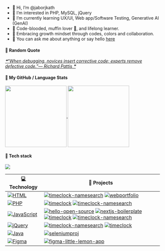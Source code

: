 - 👋 Hi, I’m @jaborjkath
- 👀 I’m interested in PHP, MySQL, jQuery
- 🌱 I’m currently learning UX/UI, Web app/Software Testing, Generative AI (GenAI)
- 🍊 Code-blooded, muffin lover 🧁, and lifelong learner.
- 💞️ Embracing growth mindset through codes, colors and collaboration.
- 💬 You can ask me about anything or say hello [here](https://github.com/jaborjkath/jaborjkath/issues)

#### 📑 Random Quote
<a href="https://github.com/marketplace/actions/quote-readme">
<!--STARTS_HERE_QUOTE_README-->
<i>❝“When debugging, novices insert corrective code; experts remove defective code.”— Richard Pattis   ❞</i>
<!--ENDS_HERE_QUOTE_README-->
</a>

#### 🚀 My GitHub / Language Stats
<a href="https://github.com/jaborjkath/github-readme-stats">
  <img height=200 align="center" src="https://github-readme-stats.vercel.app/api?username=jaborjkath&include_all_commits=true&show=prs_merged_percentage&show_icons=true&rank_icon=github&hide=stars&theme=catppuccin_latte" />
</a>
<a href="https://github.com/jaborjkath/convoychat">
  <img height=200 align="center" src="https://github-readme-stats.vercel.app/api/top-langs?username=jaborjkath&langs_count=10&include_all_commits=true&theme=ambient_gradient" />
</a>


#### 📝 Tech stack
<p align="left">
  <a href="">
    <img src="https://skillicons.dev/icons?i=html,css,bootstrap,javascript,jquery,php,mysql,git,gitlab,github,eclipse,vscode,latex,wordpress,figma&perline=5&theme=light" />
  </a>
</p>

<!-- Group / Tech -->
<!-- 
| 💻 **Group** | 🚀 **Technologies** |
| - | - | 
| **Core** | [![HTML](https://img.shields.io/static/v1?label=&message=HTML&color=F16529&logo=html5&logoColor=FFFFFF)](https://www.w3schools.com/html/) [![PHP](https://img.shields.io/static/v1?label=&message=PHP&color=777BB3&logo=php&logoColor=FFFFFF)](https://www.php.net/) CSS, BootStrap, MySQL, JavaScript, jQuery, OOP | 
| **DevOps** | Git, GitLab, GitHub, Jira, BitBucket, Docker, Slack | 
| **RDBMS** | MySQL, SQLyog |
| **Framework** | Seagull, Zend | 
| **IDE** | Dev C++, EasyEclipse for PHP | 
| **Software Testing** | Selenium | 
| **CMS** | WordPress, Joomla | 
| **CRM** | vTiger | 
| **HRMS** | orangeHRM | 
| **Typesetting** | LaTex, Overleaf | 
| **Editors** | Notepad++, VS Code, SourceTree |
| **Graphic Design** | Canva |
| **UX/UI Design** | Figma |
| **Blog** | WordPress.com |
| **Microblog** | IG, FB, Goodreads |
| **Misc** | Bash, Markdwon |
-->
<!-- -->

<!---
jaborjkath/jaborjkath is a ✨ special ✨ repository because its `README.md` (this file) appears on your GitHub profile.
You can click the Preview link to take a look at your changes.
--->
<!-- START OF PROFILE STACK, DO NOT REMOVE -->
| 💻 **Technology** | 🚀 **Projects** |
| - | - |
| [![HTML](https://img.shields.io/static/v1?label=&message=HTML&color=F16529&logo=html5&logoColor=FFFFFF)](https://www.w3schools.com/html/) | [![timeclock-namesearch](https://img.shields.io/static/v1?label=&message=timeclock-namesearch&color=000605&logo=github&logoColor=FFFFFF&labelColor=000605)](https://github.com/jaborjkath/timeclock-namesearch) [![webportfolio](https://img.shields.io/static/v1?label=&message=webportfolio&color=000605&logo=github&logoColor=FFFFFF&labelColor=000605)](https://github.com/jaborjkath/webportfolio) |
| [![PHP](https://img.shields.io/static/v1?label=&message=PHP&color=777BB3&logo=php&logoColor=FFFFFF)](https://www.php.net/) | [![timeclock](https://img.shields.io/static/v1?label=&message=timeclock&color=000605&logo=github&logoColor=FFFFFF&labelColor=000605)](https://github.com/jaborjkath/timeclock) [![timeclock-namesearch](https://img.shields.io/static/v1?label=&message=timeclock-namesearch&color=000605&logo=github&logoColor=FFFFFF&labelColor=000605)](https://github.com/jaborjkath/timeclock-namesearch) |
| [![JavaScript](https://img.shields.io/static/v1?label=&message=JavaScript&color=F0DB4F&logo=javascript&logoColor=FFFFFF)](https://www.w3schools.com/js/default.asp) | [![hello-open-source](https://img.shields.io/static/v1?label=&message=hello-open-source&color=000605&logo=github&logoColor=FFFFFF&labelColor=000605)](https://github.com/jaborjkath/hello-open-source) [![nextjs-boilerplate](https://img.shields.io/static/v1?label=&message=nextjs-boilerplate&color=000605&logo=github&logoColor=FFFFFF&labelColor=000605)](https://github.com/jaborjkath/nextjs-boilerplate) [![timeclock](https://img.shields.io/static/v1?label=&message=timeclock&color=000605&logo=github&logoColor=FFFFFF&labelColor=000605)](https://github.com/jaborjkath/timeclock) [![timeclock-namesearch](https://img.shields.io/static/v1?label=&message=timeclock-namesearch&color=000605&logo=github&logoColor=FFFFFF&labelColor=000605)](https://github.com/jaborjkath/timeclock-namesearch) |
| [![jQuery](https://img.shields.io/static/v1?label=&message=jQuery&color=0868AC&logo=jquery&logoColor=FFFFFF)](https://jquery.com/) | [![timeclock-namesearch](https://img.shields.io/static/v1?label=&message=timeclock-namesearch&color=000605&logo=github&logoColor=FFFFFF&labelColor=000605)](https://github.com/jaborjkath/timeclock-namesearch) [![timeclock](https://img.shields.io/static/v1?label=&message=timeclock&color=000605&logo=github&logoColor=FFFFFF&labelColor=000605)](https://github.com/jaborjkath/timeclock) |
| [![Java](https://img.shields.io/static/v1?label=&message=Java&color=5382a1&logo=java&logoColor=FFFFFF)](https://www.java.com/) | [![seleniumproj](https://img.shields.io/static/v1?label=&message=seleniumproj&color=000605&logo=github&logoColor=FFFFFF&labelColor=000605)](https://github.com/jaborjkath/seleniumproj) |
| [![Figma](https://img.shields.io/static/v1?label=&message=Figma&color=ff7262&logo=figma&logoColor=FFFFFF)](https://www.figma.com/) | [![figma-little-lemon-app](https://img.shields.io/static/v1?label=&message=figma-little-lemon-app&color=000605&logo=github&logoColor=FFFFFF&labelColor=000605)](https://github.com/jaborjkath/figma-little-lemon-app) |
<!-- END OF PROFILE STACK, DO NOT REMOVE -->